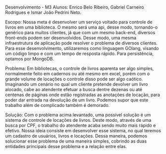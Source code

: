 Desenvolvimento - M3
Alunos: Enrico Belo Ribeiro, Gabriel Carneiro Rodrigues e Ismar João Pedrini Neto.


Escopo:
	Nossa meta é desenvolver um serviço voltado para controle de livros em uma biblioteca. O mesmo será uma api, desse modo, tornando-o genérico para muitos clientes, já que com um mesmo back-end, diversos front-ends podem ser desenvolvidos. Desse modo, uma mesma infraestrutura de aplicação pode resolver o problema de diversos clientes.
	Para esse desenvolvimento, utilizaremos como linguagem GOlang, visando um código limpo e com um tempo de resposta rápido. Para persistência, optamos por MongoDB.

Problema:
	Em bibliotecas, o controle de livros aparenta ser algo simples, normalmente feito em cadernos ou até mesmo em excel, porém com o grande volume de locações o controle disso pode ser algo caótico.
	Imaginando um cenário no qual um cliente pretende devolver um livro alocado, cabe ao atendente efetuar a busca dentre dezenas ou até centenas de páginas onde estão registradas as anotações de locação, para poder dar entrada na devolução de um livro. Podemos supor que este trabalho além de complicado também é demorado.

Solução:
	Com o problema acima levantado, uma possível solução é um sistema de controle de locações de livros. Deste modo, através de uma busca por CPF, o trabalho do atendente acaba sendo muito mais rápido e efetivo.
	Nossa ideia consiste em desenvolver esse sistema, no qual teremos um cadastro de usuários, livros e locações. Dessa maneira, podemos solucionar esse problema de uma maneira simples, cobrindo as duas entidades principais desse problema e a relação entre elas.
